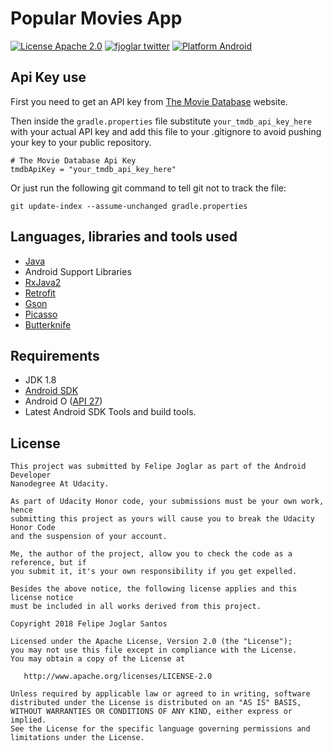 # Popular Movies App

[![License Apache 2.0](https://img.shields.io/badge/license-Apache%202.0-green.svg)](https://github.com/fjoglar/popular-movies-app/blob/master/LICENSE.txt)
[![fjoglar twitter](https://img.shields.io/badge/twitter-@felipejoglar-blue.svg)](http://twitter.com/felipejoglar)
[![Platform Android](https://img.shields.io/badge/platform-Android-blue.svg)](https://www.android.com)


## Api Key use

First you need to get an API key from [The Movie Database](https://www.themoviedb.org/) website.

Then inside the `gradle.properties` file substitute `your_tmdb_api_key_here` with your actual API key and add this file to your .gitignore to avoid pushing your key to your public repository.

```
# The Movie Database Api Key
tmdbApiKey = "your_tmdb_api_key_here"
```
Or just run the following git command to tell git not to track the file:

```
git update-index --assume-unchanged gradle.properties
```

## Languages, libraries and tools used

* [Java](https://docs.oracle.com/javase/8/)
* Android Support Libraries
* [RxJava2](https://github.com/ReactiveX/RxJava/wiki/What's-different-in-2.0)
* [Retrofit](https://github.com/square/retrofit)
* [Gson](https://github.com/google/gson)
* [Picasso](https://github.com/square/picasso)
* [Butterknife](https://github.com/JakeWharton/butterknife)


## Requirements

* JDK 1.8
* [Android SDK](https://developer.android.com/studio/index.html)
* Android O ([API 27](https://developer.android.com/preview/api-overview.html))
* Latest Android SDK Tools and build tools.


## License

```
This project was submitted by Felipe Joglar as part of the Android Developer
Nanodegree At Udacity.

As part of Udacity Honor code, your submissions must be your own work, hence
submitting this project as yours will cause you to break the Udacity Honor Code
and the suspension of your account.

Me, the author of the project, allow you to check the code as a reference, but if
you submit it, it's your own responsibility if you get expelled.

Besides the above notice, the following license applies and this license notice
must be included in all works derived from this project.

Copyright 2018 Felipe Joglar Santos

Licensed under the Apache License, Version 2.0 (the "License");
you may not use this file except in compliance with the License.
You may obtain a copy of the License at

   http://www.apache.org/licenses/LICENSE-2.0

Unless required by applicable law or agreed to in writing, software
distributed under the License is distributed on an "AS IS" BASIS,
WITHOUT WARRANTIES OR CONDITIONS OF ANY KIND, either express or implied.
See the License for the specific language governing permissions and
limitations under the License.
```
